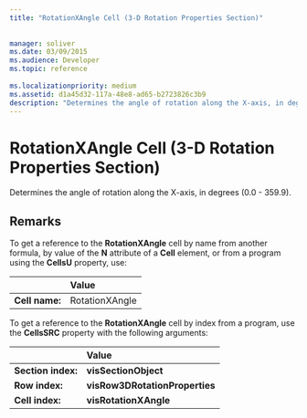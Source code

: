 ```yaml
---
title: "RotationXAngle Cell (3-D Rotation Properties Section)"
 
 
manager: soliver
ms.date: 03/09/2015
ms.audience: Developer
ms.topic: reference
 
ms.localizationpriority: medium
ms.assetid: d1a45d32-117a-48e8-ad65-b2723826c3b9
description: "Determines the angle of rotation along the X-axis, in degrees (0.0 - 359.9)."
---
```


# RotationXAngle Cell (3-D Rotation Properties Section)

Determines the angle of rotation along the X-axis, in degrees (0.0 - 359.9). 
  
## Remarks

To get a reference to the **RotationXAngle** cell by name from another formula, by value of the **N** attribute of a **Cell** element, or from a program using the **CellsU** property, use: 
  
||Value |
|:-----|:-----|
|**Cell name:**  <br/> |RotationXAngle  <br/> |
   
To get a reference to the **RotationXAngle** cell by index from a program, use the **CellsSRC** property with the following arguments: 
  
||Value |
|:-----|:-----|
|**Section index:**  <br/> |**visSectionObject** <br/> |
|**Row index:**  <br/> |**visRow3DRotationProperties** <br/> |
|**Cell index:**  <br/> |**visRotationXAngle** <br/> |
   

